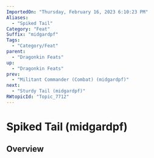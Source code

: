```yaml
---
ImportedOn: "Thursday, February 16, 2023 6:10:23 PM"
Aliases:
  - "Spiked Tail"
Category: "Feat"
Suffix: "midgardpf"
Tags:
  - "Category/Feat"
parent:
  - "Dragonkin Feats"
up:
  - "Dragonkin Feats"
prev:
  - "Militant Commander (Combat) (midgardpf)"
next:
  - "Sturdy Tail (midgardpf)"
RWtopicId: "Topic_7712"
---
```

# Spiked Tail (midgardpf)
## Overview
